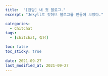 ```yaml
---
title:  "[잡담] 내 첫 블로그." 
excerpt: "Jekyll로 깃허브 블로그를 만들어 보았다."

categories:
  - Chitchat
tags:
  - [chitchat, 잡담]

toc: false
toc_sticky: true
 
date: 2021-09-27
last_modified_at: 2021-09-27
---
```

